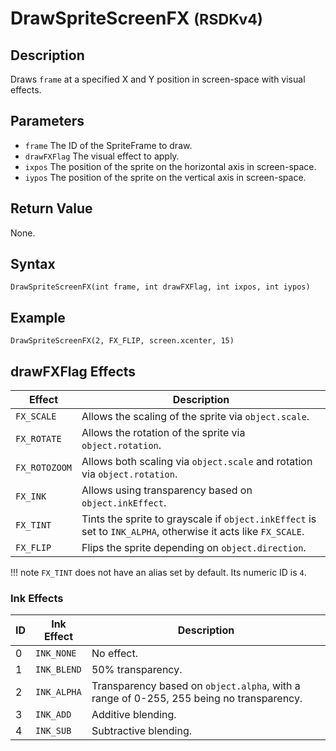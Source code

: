 # DrawSpriteScreenFX <small>(RSDKv4)</small>

## Description
Draws `frame` at a specified X and Y position in screen-space with visual effects.

## Parameters
- `frame`
The ID of the SpriteFrame to draw.
- `drawFXFlag`
The visual effect to apply.
- `ixpos`
The position of the sprite on the horizontal axis in screen-space.
- `iypos`
The position of the sprite on the vertical axis in screen-space.

## Return Value
None.

## Syntax
```
DrawSpriteScreenFX(int frame, int drawFXFlag, int ixpos, int iypos)
```

## Example
```
DrawSpriteScreenFX(2, FX_FLIP, screen.xcenter, 15)
```

## drawFXFlag Effects
| Effect        | Description                                                                                                   |
| ------------- | ------------------------------------------------------------------------------------------------------------- |
| `FX_SCALE`    | Allows the scaling of the sprite via `object.scale`.                                                          |
| `FX_ROTATE`   | Allows the rotation of the sprite via `object.rotation`.                                                      |
| `FX_ROTOZOOM` | Allows both scaling via `object.scale` and rotation via `object.rotation`.                                    |
| `FX_INK`      | Allows using transparency based on `object.inkEffect`.                                                        |
| `FX_TINT`     | Tints the sprite to grayscale if `object.inkEffect` is set to `INK_ALPHA`, otherwise it acts like `FX_SCALE`. |
| `FX_FLIP`     | Flips the sprite depending on `object.direction`.                                                             |

!!! note
    `FX_TINT` does not have an alias set by default. Its numeric ID is `4`.

### Ink Effects
| ID | Ink Effect  | Description                                                                              |
| -- | ----------- | ---------------------------------------------------------------------------------------- |
| 0  | `INK_NONE`  | No effect.                                                                               |
| 1  | `INK_BLEND` | 50% transparency.                                                                        |
| 2  | `INK_ALPHA` | Transparency based on `object.alpha`, with a range of 0-255, 255 being no transparency.  |
| 3  | `INK_ADD`   | Additive blending.                                                                       |
| 4  | `INK_SUB`   | Subtractive blending.                                                                    |